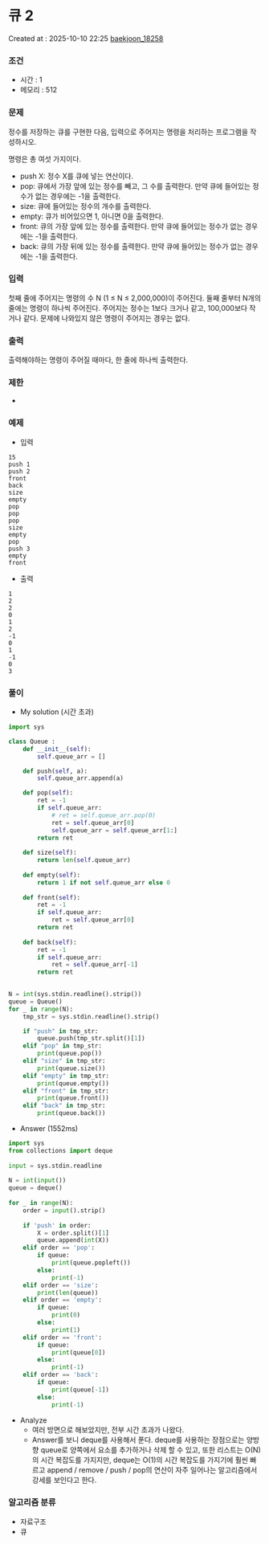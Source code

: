 # 큐 2
Created at : 2025-10-10 22:25
[baekjoon_18258](https://www.acmicpc.net/problem/18258)
### 조건
- 시간 : 1
- 메모리 : 512
### 문제
정수를 저장하는 큐를 구현한 다음, 입력으로 주어지는 명령을 처리하는 프로그램을 작성하시오.

명령은 총 여섯 가지이다.

- push X: 정수 X를 큐에 넣는 연산이다.
- pop: 큐에서 가장 앞에 있는 정수를 빼고, 그 수를 출력한다. 만약 큐에 들어있는 정수가 없는 경우에는 -1을 출력한다.
- size: 큐에 들어있는 정수의 개수를 출력한다.
- empty: 큐가 비어있으면 1, 아니면 0을 출력한다.
- front: 큐의 가장 앞에 있는 정수를 출력한다. 만약 큐에 들어있는 정수가 없는 경우에는 -1을 출력한다.
- back: 큐의 가장 뒤에 있는 정수를 출력한다. 만약 큐에 들어있는 정수가 없는 경우에는 -1을 출력한다.
### 입력
첫째 줄에 주어지는 명령의 수 N (1 ≤ N ≤ 2,000,000)이 주어진다. 둘째 줄부터 N개의 줄에는 명령이 하나씩 주어진다. 주어지는 정수는 1보다 크거나 같고, 100,000보다 작거나 같다. 문제에 나와있지 않은 명령이 주어지는 경우는 없다.
### 출력
출력해야하는 명령이 주어질 때마다, 한 줄에 하나씩 출력한다.
### 제한
- 
### 예제
- 입력
```
15
push 1
push 2
front
back
size
empty
pop
pop
pop
size
empty
pop
push 3
empty
front
```
- 출력
```
1
2
2
0
1
2
-1
0
1
-1
0
3
``` 

### 풀이
- My solution (시간 초과)
```python
import sys

class Queue :
    def __init__(self):
        self.queue_arr = []

    def push(self, a):
        self.queue_arr.append(a)

    def pop(self):
        ret = -1
        if self.queue_arr:
            # ret = self.queue_arr.pop(0)
            ret = self.queue_arr[0]
            self.queue_arr = self.queue_arr[1:]
        return ret
    
    def size(self):
        return len(self.queue_arr)
    
    def empty(self):
        return 1 if not self.queue_arr else 0
    
    def front(self):
        ret = -1
        if self.queue_arr:
            ret = self.queue_arr[0]
        return ret
    
    def back(self):
        ret = -1
        if self.queue_arr:
            ret = self.queue_arr[-1]
        return ret
    

N = int(sys.stdin.readline().strip())
queue = Queue()
for _ in range(N):
    tmp_str = sys.stdin.readline().strip()

    if "push" in tmp_str:
        queue.push(tmp_str.split()[1])
    elif "pop" in tmp_str:
        print(queue.pop())
    elif "size" in tmp_str:
        print(queue.size())
    elif "empty" in tmp_str:
        print(queue.empty())
    elif "front" in tmp_str:
        print(queue.front())
    elif "back" in tmp_str:
        print(queue.back())
```
- Answer (1552ms)
```python
import sys
from collections import deque
 
input = sys.stdin.readline
 
N = int(input())
queue = deque()
 
for _ in range(N):
    order = input().strip()
 
    if 'push' in order:
        X = order.split()[1]
        queue.append(int(X))
    elif order == 'pop':
        if queue:
            print(queue.popleft())
        else:
            print(-1)
    elif order == 'size':
        print(len(queue))
    elif order == 'empty':
        if queue:
            print(0)
        else:
            print(1)
    elif order == 'front':
        if queue:
            print(queue[0])
        else:
            print(-1)
    elif order == 'back':
        if queue:
            print(queue[-1])
        else:
            print(-1)
```

- Analyze
	- 여러 방면으로 해보았지만, 전부 시간 초과가 나왔다. 
	- Answer를 보니 deque를 사용해서 푼다. deque를 사용하는 장점으로는 양방향 queue로 양쪽에서 요소를 추가하거나 삭제 할 수 있고, 또한 리스트는 O(N)의 시간 복잡도를 가지지만, deque는 O(1)의 시간 복잡도를 가지기에 훨씬 빠르고 append / remove / push / pop의 연산이 자주 일어나는 알고리즘에서 강세를 보인다고 한다.
### 알고리즘 분류
- 자료구조
- 큐